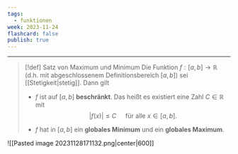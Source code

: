 ```yaml
---
tags:
  - funktionen
week: 2023-11-24
flashcard: false
publish: true
---
```

***

> [!def] Satz von Maximum und Minimum
> Die Funktion $f:[a, b] \rightarrow \mathbb{R}$ (d.h. mit abgeschlossenem Definitionsbereich $[a, b])$ sei [[Stetigkeit|stetig]]. Dann gilt
> - $f$ ist auf $[a, b]$ **beschränkt**. Das heißt es existiert eine Zahl $C \in \mathbb{R}$ mit
> $$
> |f(x)| \leq C \quad \text { für alle } x \in[a, b].
> $$
> 
> - $f$ hat in $[a, b]$ ein **globales Minimum** und ein **globales Maximum**.

![[Pasted image 20231128171132.png|center|600]]
